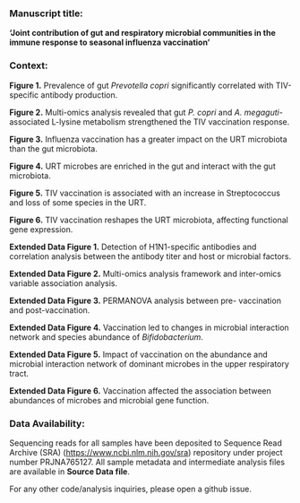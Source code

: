 ### Manuscript title: 

 **‘Joint contribution of gut and respiratory microbial communities in the immune response to seasonal influenza vaccination’**

### Context: 

**Figure 1.**  Prevalence of gut *Prevotella copri* significantly correlated with TIV-specific antibody production.

**Figure 2.**  Multi-omics analysis revealed that gut *P. copri* and *A. megaguti*-associated L-lysine metabolism strengthened the TIV vaccination response.

**Figure 3.**  Influenza vaccination has a greater impact on the URT microbiota than the gut microbiota.

**Figure 4.**  URT microbes are enriched in the gut and interact with the gut microbiota.

**Figure 5.**  TIV vaccination is associated with an increase in Streptococcus and loss of some species in the URT. 

**Figure 6.**  TIV vaccination reshapes the URT microbiota, affecting functional gene expression. 

**Extended Data Figure 1.** Detection of H1N1-specific antibodies and correlation analysis between the antibody titer and host or microbial factors.

**Extended Data Figure 2.** Multi-omics analysis framework and inter-omics variable association analysis.

**Extended Data Figure 3.** PERMANOVA analysis between pre- vaccination and post-vaccination.

**Extended Data Figure 4.** Vaccination led to changes in microbial interaction network and species abundance of *Bifidobacterium*.

**Extended Data Figure 5.** Impact of vaccination on the abundance and microbial interaction network of dominant microbes in the upper respiratory tract.

**Extended Data Figure 6.** Vaccination affected the association between abundances of microbes and microbial gene function. 

### Data Availability:

Sequencing reads for all samples have been deposited to Sequence Read Archive (SRA) (https://www.ncbi.nlm.nih.gov/sra) repository under project number PRJNA765127. All sample metadata and intermediate analysis files are available in **Source Data file**.

For any other code/analysis inquiries, please open a github issue.